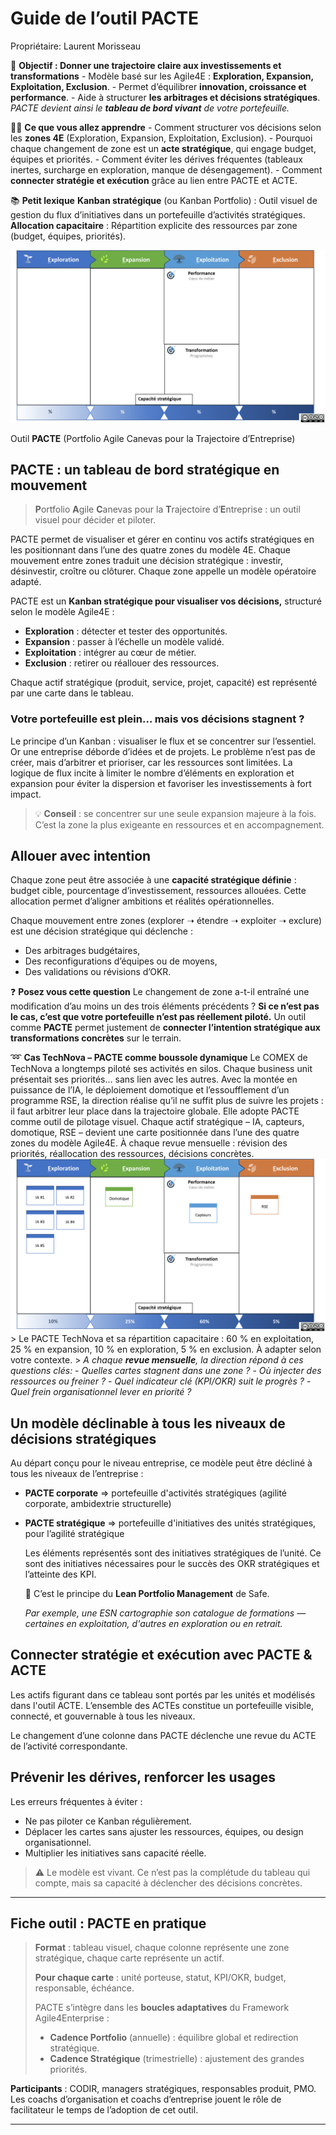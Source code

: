# Guide de l’outil PACTE

Propriétaire: Laurent Morisseau

📌 **Objectif : Donner une trajectoire claire aux investissements et transformations** - Modèle basé sur les Agile4E : **Exploration, Expansion, Exploitation, Exclusion**. - Permet d’équilibrer **innovation, croissance et performance**. - Aide à structurer **les arbitrages et décisions stratégiques**. *PACTE devient ainsi le **tableau de bord vivant** de votre portefeuille.*

🧑‍🎓 **Ce que vous allez apprendre** - Comment structurer vos décisions selon les **zones 4E** (Exploration, Expansion, Exploitation, Exclusion). - Pourquoi chaque changement de zone est un **acte stratégique**, qui engage budget, équipes et priorités. - Comment éviter les dérives fréquentes (tableaux inertes, surcharge en exploration, manque de désengagement). - Comment **connecter stratégie et exécution** grâce au lien entre PACTE et ACTE.

📚 **Petit lexique** **Kanban stratégique** (ou Kanban Portfolio) : Outil visuel de gestion du flux d’initiatives dans un portefeuille d’activités stratégiques. **Allocation capacitaire** : Répartition explicite des ressources par zone (budget, équipes, priorités).

![Outil **PACTE** (Portfolio Agile Canevas pour la Trajectoire d’Entreprise)](image.png)

Outil **PACTE** (Portfolio Agile Canevas pour la Trajectoire d’Entreprise)

## **PACTE : un tableau de bord stratégique en mouvement**

> **P**ortfolio **A**gile **C**anevas pour la **T**rajectoire d’**E**ntreprise : un outil visuel pour décider et piloter.
> 

PACTE permet de visualiser et gérer en continu vos actifs stratégiques en les positionnant dans l’une des quatre zones du modèle 4E. Chaque mouvement entre zones traduit une décision stratégique : investir, désinvestir, croître ou clôturer. Chaque zone appelle un modèle opératoire adapté.

PACTE est un **Kanban stratégique pour visualiser vos décisions,** structuré selon le modèle Agile4E :

- **Exploration** : détecter et tester des opportunités.
- **Expansion** : passer à l’échelle un modèle validé.
- **Exploitation** : intégrer au cœur de métier.
- **Exclusion** : retirer ou réallouer des ressources.

Chaque actif stratégique (produit, service, projet, capacité) est représenté par une carte dans le tableau.

### Votre portefeuille est plein… mais vos décisions stagnent ?

Le principe d’un Kanban : visualiser le flux et se concentrer sur l’essentiel. Or une entreprise déborde d’idées et de projets. Le problème n’est pas de créer, mais d’arbitrer et prioriser, car les ressources sont limitées. La logique de flux incite à limiter le nombre d’éléments en exploration et expansion pour éviter la dispersion et favoriser les investissements à fort impact.

> 💡 **Conseil** : se concentrer sur une seule expansion majeure à la fois. C’est la zone la plus exigeante en ressources et en accompagnement.
> 

## Allouer avec intention

Chaque zone peut être associée à une **capacité stratégique définie** : budget cible, pourcentage d’investissement, ressources allouées. Cette allocation permet d’aligner ambitions et réalités opérationnelles.

Chaque mouvement entre zones (explorer ➝ étendre ➝ exploiter ➝ exclure) est une décision stratégique qui déclenche :

- Des arbitrages budgétaires,
- Des reconfigurations d’équipes ou de moyens,
- Des validations ou révisions d’OKR.

❓ **Posez vous cette question** Le changement de zone a-t-il entraîné une modification d’au moins un des trois éléments précédents ? **Si ce n’est pas le cas, c’est que votre portefeuille n’est pas réellement piloté.** Un outil comme **PACTE** permet justement de **connecter l’intention stratégique aux transformations concrètes** sur le terrain.

➿ **Cas TechNova – PACTE comme boussole dynamique** Le COMEX de TechNova a longtemps piloté ses activités en silos. Chaque business unit présentait ses priorités… sans lien avec les autres. Avec la montée en puissance de l’IA, le déploiement domotique et l’essoufflement d’un programme RSE, la direction réalise qu’il ne suffit plus de suivre les projets : il faut arbitrer leur place dans la trajectoire globale. Elle adopte PACTE comme outil de pilotage visuel. Chaque actif stratégique – IA, capteurs, domotique, RSE – devient une carte positionnée dans l’une des quatre zones du modèle Agile4E. À chaque revue mensuelle : révision des priorités, réallocation des ressources, décisions concrètes. ![image.png](image%201.png) > Le PACTE TechNova et sa répartition capacitaire : 60 % en exploitation, 25 % en expansion, 10 % en exploration, 5 % en exclusion. À adapter selon votre contexte. > *A chaque **revue mensuelle**, la direction répond à ces questions clés:* - *Quelles cartes stagnent dans une zone ?* - *Où injecter des ressources ou freiner ?* - *Quel indicateur clé (KPI/OKR) suit le progrès ?* - *Quel frein organisationnel lever en priorité ?*

## **Un modèle déclinable à tous les niveaux de décisions stratégiques**

Au départ conçu pour le niveau entreprise, ce modèle peut être décliné à tous les niveaux de l’entreprise :

- **PACTE corporate** ⇒ portefeuille d'activités stratégiques (agilité corporate, ambidextrie structurelle)
- **PACTE stratégique** ⇒  portefeuille d'initiatives des unités stratégiques, pour l’agilité stratégique
    
    Les éléments représentés sont des initiatives stratégiques de l’unité. Ce sont des initiatives nécessaires pour le succès des OKR stratégiques et l’atteinte des KPI.
    
    🧰 C’est le principe du **Lean Portfolio Management** de Safe.
    
    *Par exemple, une ESN cartographie son catalogue de formations — certaines en exploitation, d'autres en exploration ou en retrait.*
    

## Connecter stratégie et exécution avec PACTE & ACTE

Les actifs figurant dans ce tableau sont portés par les unités et modélisés dans l'outil ACTE. L’ensemble des ACTEs constitue un portefeuille visible, connecté, et gouvernable à tous les niveaux.

Le changement d’une colonne dans PACTE déclenche une revue du ACTE de l’activité correspondante.

## Prévenir les dérives, renforcer les usages

Les erreurs fréquentes à éviter :

- Ne pas piloter ce Kanban régulièrement.
- Déplacer les cartes sans ajuster les ressources, équipes, ou design organisationnel.
- Multiplier les initiatives sans capacité réelle.

> ⚠️ Le modèle est vivant. Ce n’est pas la complétude du tableau qui compte, mais sa capacité à déclencher des décisions concrètes.
> 

---

## Fiche outil : PACTE en pratique

> **Format** : tableau visuel, chaque colonne représente une zone stratégique, chaque carte représente un actif.
> 
> 
> **Pour chaque carte** : unité porteuse, statut, KPI/OKR, budget, responsable, échéance.
> 
> PACTE s’intègre dans les **boucles adaptatives** du Framework Agile4Enterprise :
> 
> - **Cadence Portfolio** (annuelle) : équilibre global et redirection stratégique.
> - **Cadence Stratégique** (trimestrielle) : ajustement des grandes priorités.

**Participants** : CODIR, managers stratégiques, responsables produit, PMO. Les coachs d’organisation et coachs d’entreprise jouent le rôle de facilitateur le temps de l’adoption de cet outil.

---

#